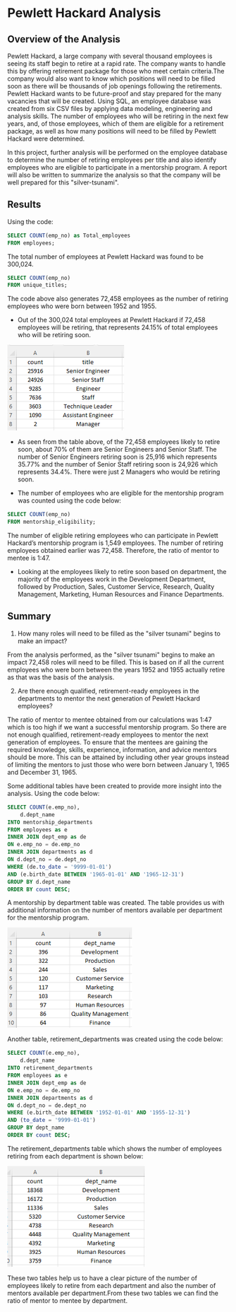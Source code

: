 # Pewlett Hackard Analysis
## Overview of the Analysis
Pewlett Hackard, a large company with several thousand employees is seeing its staff begin to retire at a rapid rate.  The company wants to handle this by offering retirement package for those who meet certain criteria.The company would also want to know which positions will need to be filled soon as there will be thousands of job openings following the retirements. Pewlett Hackard wants to be future-proof and stay prepared for the many vacancies that will be created. Using SQL, an employee database was created from six CSV files by applying data modeling, engineering and analysis skills. The number of employees who will be retiring in the next few years, and, of those employees, which of them are eligible for a retirement package, as well as how many positions will need to be filled by Pewlett Hackard were determined.

In this project, further analysis will be performed on the employee database to determine the number of retiring employees per title and also identify employees who are eligible to participate in a mentorship program. A report will also be written to summarize the analysis so that the company will be well prepared for this "silver-tsunami".

## Results 
Using the code: 
```SQL
SELECT COUNT(emp_no) as Total_employees
FROM employees;
```
The total number of employees at Pewlett Hackard was found to be 300,024. 

```SQL
SELECT COUNT(emp_no)
FROM unique_titles;
```
The code above also generates 72,458 employees as the number of retiring employees who were born between 1952 and 1955.

* Out of the 300,024 total employees at Pewlett Hackard if 72,458 employees will be retiring, that represents 24.15% of total employees who will be retiring soon. 

![image3](https://github.com/GerlechJen/Pewlett-Hackard-Analysis/blob/main/IMAGES/retiring_titles.png)

* As seen from the table above, of the 72,458 employees likely to retire soon, about 70% of them are Senior Engineers and Senior Staff. The number of Senior Engineers retiring soon is  25,916  which represents 35.77% and the number of Senior Staff retiring soon is 24,926 which represents 34.4%. There were just 2 Managers who would be retiring soon.

* The number of employees who are eligible for the mentorship program was counted using the code below:

```SQL
SELECT COUNT(emp_no)
FROM mentorship_eligibility;
```

The number of eligible retiring employees who can participate in Pewlett Hackard’s mentorship program is 1,549 employees. The number of retiring employees obtained earlier was 72,458. Therefore, the ratio of mentor to mentee is 1:47.

* Looking at the employees likely to retire soon based on department, the majority of the employees work in the Development Department, followed by Production, Sales, Customer Service, Research, Quality Management, Marketing, Human Resources and Finance Departments.
 
## Summary 

1. How many roles will need to be filled as the "silver tsunami" begins to make an impact?

From the analysis performed, as the "silver tsunami" begins to make an impact 72,458 roles will need to be filled. This is based on if all the current employees who were born between the years 1952 and 1955 actually retire as that was the basis of the analysis. 

2. Are there enough qualified, retirement-ready employees in the departments to mentor the next generation of Pewlett Hackard employees?

The ratio of mentor to mentee obtained from our calculations was 1:47 which is too high if we want a successful mentorship program. So there are not enough qualified, retirement-ready employees to mentor the next generation of employees. To ensure that the mentees are gaining the required knowledge, skills, experience, information, and advice mentors should be more. This can be attained by including other year groups instead of limiting the mentors to just those who were born between January 1, 1965 and December 31, 1965.

Some additional tables have been created to provide more insight into the analysis. Using the code below:

```SQL
SELECT COUNT(e.emp_no),
	d.dept_name
INTO mentorship_departments
FROM employees as e
INNER JOIN dept_emp as de
ON e.emp_no = de.emp_no
INNER JOIN departments as d
ON d.dept_no = de.dept_no
WHERE (de.to_date = '9999-01-01')
AND (e.birth_date BETWEEN '1965-01-01' AND '1965-12-31')
GROUP BY d.dept_name
ORDER BY count DESC;
```

A mentorship by department table was created. The table provides us with additional information on the number of mentors available per department for the mentorship program. 

![image1](https://github.com/GerlechJen/Pewlett-Hackard-Analysis/blob/main/IMAGES/mentorship_departments.png)

Another table, retirement_departments was created using the code below:

```SQL
SELECT COUNT(e.emp_no),
	d.dept_name
INTO retirement_departments
FROM employees as e
INNER JOIN dept_emp as de
ON e.emp_no = de.emp_no
INNER JOIN departments as d
ON d.dept_no = de.dept_no
WHERE (e.birth_date BETWEEN '1952-01-01' AND '1955-12-31')
AND (to_date = '9999-01-01')
GROUP BY dept_name
ORDER BY count DESC;
```
The retirement_departments table which shows the number of employees retiring from each department is shown below:

![image2](https://github.com/GerlechJen/Pewlett-Hackard-Analysis/blob/main/IMAGES/retirement_departments.png)

These two tables help us to have a clear picture of the number of employees likely to retire from each department and also the number of mentors available per department.From these two tables we can find the ratio of mentor to mentee by department.
